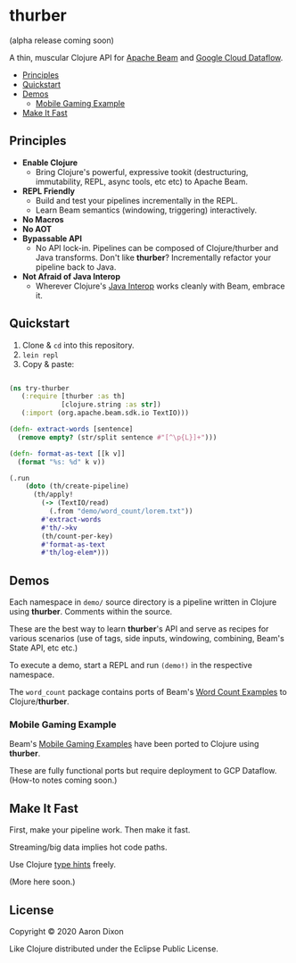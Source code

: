 # thurber

(alpha release coming soon)

A thin, muscular Clojure API for [Apache Beam](https://beam.apache.org/) and 
[Google Cloud Dataflow](https://beam.apache.org/get-started/downloads/).

* [Principles](#principles)
* [Quickstart](#quickstart)
* [Demos](#demos)
    * [Mobile Gaming Example](#mobile-gaming-example)
* [Make It Fast](#make-it-fast)

## Principles

* **Enable Clojure**
    * Bring Clojure's powerful, expressive tookit (destructuring,
      immutability, REPL, async tools, etc etc) to Apache Beam.
* **REPL Friendly**
    * Build and test your pipelines incrementally in the REPL. 
    * Learn Beam semantics (windowing, triggering) interactively. 
* **No Macros**
* **No AOT**
* **Bypassable API**
    * No API lock-in. Pipelines can be composed of Clojure/thurber and Java 
      transforms. Don't like **thurber**? Incrementally refactor your pipeline
      back to Java.
* **Not Afraid of Java Interop**
    * Wherever Clojure's [Java Interop](https://clojure.org/reference/java_interop) works 
      cleanly with Beam, embrace it.

## Quickstart

1. Clone &amp; `cd` into this repository.
2. `lein repl`
3. Copy &amp; paste:

```clojure

(ns try-thurber
   (:require [thurber :as th]
             [clojure.string :as str])
   (:import (org.apache.beam.sdk.io TextIO)))

(defn- extract-words [sentence]
  (remove empty? (str/split sentence #"[^\p{L}]+")))

(defn- format-as-text [[k v]]
  (format "%s: %d" k v))

(.run
    (doto (th/create-pipeline)
      (th/apply!
        (-> (TextIO/read)
          (.from "demo/word_count/lorem.txt"))
        #'extract-words
        #'th/->kv
        (th/count-per-key)
        #'format-as-text
        #'th/log-elem*)))

```

## Demos

Each namespace in `demo/` source directory is a pipeline written in Clojure
using **thurber**. Comments within the source.

These are the best way to learn **thurber**'s API and serve as recipes for
various scenarios (use of tags, side inputs, windowing, combining,
Beam's State API, etc etc.)

To execute a demo, start a REPL and run `(demo!)` in the respective namespace.

The `word_count` package contains ports of Beam's
[Word Count Examples](https://beam.apache.org/get-started/wordcount-example/)
to Clojure/**thurber**.

### Mobile Gaming Example

Beam's [Mobile Gaming Examples](https://beam.apache.org/get-started/mobile-gaming-example/)
have been ported to Clojure using **thurber**.

These are fully functional ports but require deployment to GCP Dataflow. (How-to 
notes coming soon.)

## Make It Fast

First, make your pipeline work. Then make it fast.

Streaming/big data implies hot code paths.

Use Clojure [type hints](https://clojure.org/reference/java_interop#typehints)
freely.

(More here soon.)

## License
Copyright © 2020 Aaron Dixon

Like Clojure distributed under the Eclipse Public License.
